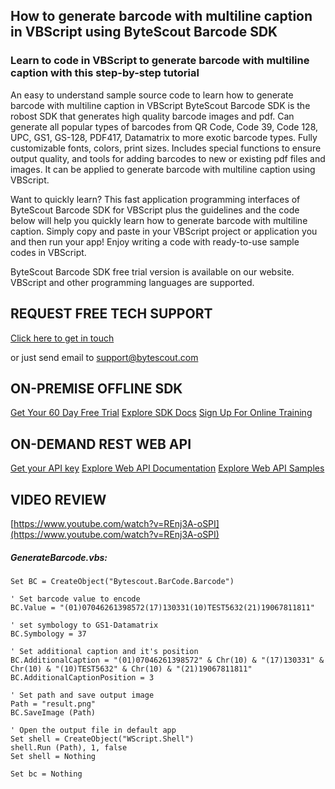 ## How to generate barcode with multiline caption in VBScript using ByteScout Barcode SDK

### Learn to code in VBScript to generate barcode with multiline caption with this step-by-step tutorial

An easy to understand sample source code to learn how to generate barcode with multiline caption in VBScript ByteScout Barcode SDK is the robost SDK that generates high quality barcode images and pdf. Can generate all popular types of barcodes from QR Code, Code 39, Code 128, UPC, GS1, GS-128, PDF417, Datamatrix to more exotic barcode types. Fully customizable fonts, colors, print sizes. Includes special functions to ensure output quality, and tools for adding barcodes to new or existing pdf files and images. It can be applied to generate barcode with multiline caption using VBScript.

Want to quickly learn? This fast application programming interfaces of ByteScout Barcode SDK for VBScript plus the guidelines and the code below will help you quickly learn how to generate barcode with multiline caption.  Simply copy and paste in your VBScript project or application you and then run your app! Enjoy writing a code with ready-to-use sample codes in VBScript.

ByteScout Barcode SDK free trial version is available on our website. VBScript and other programming languages are supported.

## REQUEST FREE TECH SUPPORT

[Click here to get in touch](https://bytescout.zendesk.com/hc/en-us/requests/new?subject=ByteScout%20Barcode%20SDK%20Question)

or just send email to [support@bytescout.com](mailto:support@bytescout.com?subject=ByteScout%20Barcode%20SDK%20Question) 

## ON-PREMISE OFFLINE SDK 

[Get Your 60 Day Free Trial](https://bytescout.com/download/web-installer?utm_source=github-readme)
[Explore SDK Docs](https://bytescout.com/documentation/index.html?utm_source=github-readme)
[Sign Up For Online Training](https://academy.bytescout.com/)


## ON-DEMAND REST WEB API

[Get your API key](https://pdf.co/documentation/api?utm_source=github-readme)
[Explore Web API Documentation](https://pdf.co/documentation/api?utm_source=github-readme)
[Explore Web API Samples](https://github.com/bytescout/ByteScout-SDK-SourceCode/tree/master/PDF.co%20Web%20API)

## VIDEO REVIEW

[https://www.youtube.com/watch?v=REnj3A-oSPI](https://www.youtube.com/watch?v=REnj3A-oSPI)




<!-- code block begin -->

##### **GenerateBarcode.vbs:**
    
```
Set BC = CreateObject("Bytescout.BarCode.Barcode")

' Set barcode value to encode
BC.Value = "(01)07046261398572(17)130331(10)TEST5632(21)19067811811"

' set symbology to GS1-Datamatrix
BC.Symbology = 37

' Set additional caption and it's position
BC.AdditionalCaption = "(01)07046261398572" & Chr(10) & "(17)130331" & Chr(10) & "(10)TEST5632" & Chr(10) & "(21)19067811811"
BC.AdditionalCaptionPosition = 3

' Set path and save output image
Path = "result.png"
BC.SaveImage (Path)

' Open the output file in default app
Set shell = CreateObject("WScript.Shell")
shell.Run (Path), 1, false
Set shell = Nothing

Set bc = Nothing
```

<!-- code block end -->